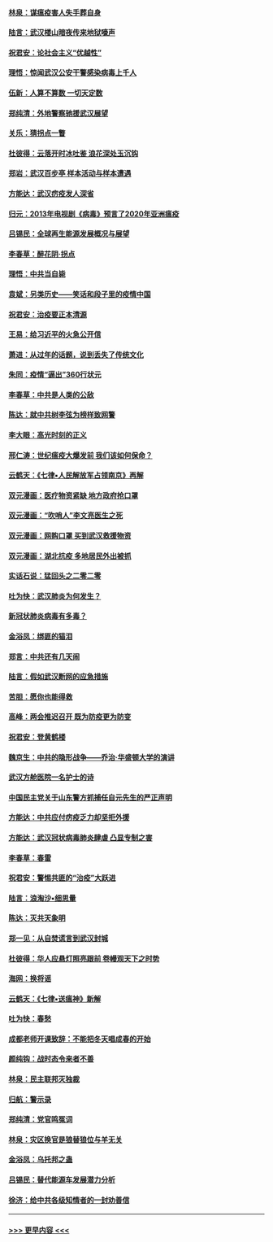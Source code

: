 #### [林泉：谋瘟疫害人失手葬自身](../pages/nsc993/n11897892.md?t=02262331) 
#### [陆言：武汉楼山暗夜传来地狱嚎声](../pages/nsc993/n11897033.md?t=02262331) 
#### [祝君安：论社会主义“优越性”](../pages/nsc993/n11897005.md?t=02262331) 
#### [理悟：惊闻武汉公安干警感染病毒上千人](../pages/nsc993/n11896947.md?t=02262331) 
#### [伍新：人算不算数 一切天定数](../pages/nsc993/n11893372.md?t=02262331) 
#### [郑纯清：外地警察驰援武汉展望](../pages/nsc993/n11893115.md?t=02262331) 
#### [关乐：猜拐点一瞥](../pages/nsc993/n11893020.md?t=02262331) 
#### [杜彼得：云落开时冰吐鉴 浪花深处玉沉钩](../pages/nsc993/n11892107.md?t=02262331) 
#### [郑岩：武汉百步亭 样本活动与样本遭遇](../pages/nsc993/n11892310.md?t=02262331) 
#### [方能达：武汉疠疫发人深省](../pages/nsc993/n11891376.md?t=02262331) 
#### [归元：2013年电视剧《病毒》预言了2020年亚洲瘟疫](../pages/nsc993/n11891126.md?t=02262331) 
#### [吕锡民：全球再生能源发展概况与展望](../pages/nsc993/n11890613.md?t=02262331) 
#### [李春草：醉花阴·拐点](../pages/nsc993/n11890567.md?t=02262331) 
#### [理悟：中共当自毙](../pages/nsc993/n11890559.md?t=02262331) 
#### [袁斌：另类历史——笑话和段子里的疫情中国](../pages/nsc993/n11889243.md?t=02262331) 
#### [祝君安：治疫要正本清源](../pages/nsc993/n11889085.md?t=02262331) 
#### [王易：给习近平的火急公开信](../pages/nsc993/n11888225.md?t=02262331) 
#### [萧进：从过年的话题，说到丢失了传统文化](../pages/nsc993/n11887732.md?t=02262331) 
#### [朱同：疫情“逼出”360行状元](../pages/nsc993/n11887678.md?t=02262331) 
#### [李春草：中共是人类的公敌](../pages/nsc993/n11887656.md?t=02262331) 
#### [陈达：就中共树李弦为榜样致网警](../pages/nsc993/n11887625.md?t=02262331) 
#### [李大眼：高光时刻的正义](../pages/nsc993/n11887585.md?t=02262331) 
#### [邢仁涛：世纪瘟疫大爆发前 我们该如何保命？](../pages/nsc993/n11887535.md?t=02262331) 
#### [云鹤天：《七律▪人民解放军占领南京》再解](../pages/nsc993/n11887524.md?t=02262331) 
#### [双元漫画：医疗物资紧缺 地方政府抢口罩](../pages/nsc993/n11884744.md?t=02262331) 
#### [双元漫画：“吹哨人”李文亮医生之死](../pages/nsc993/n11884705.md?t=02262331) 
#### [双元漫画：网购口罩 买到武汉救援物资](../pages/nsc993/n11884670.md?t=02262331) 
#### [双元漫画：湖北抗疫 多地居民外出被抓](../pages/nsc993/n11884643.md?t=02262331) 
#### [实话石说：猛回头之二零二零](../pages/nsc993/n11883968.md?t=02262331) 
#### [吐为快：武汉肺炎为何发生？](../pages/nsc993/n11882180.md?t=02262331) 
#### [新冠状肺炎病毒有多毒？](../pages/nsc993/n11881790.md?t=02262331) 
#### [金浴凤：绑匪的猫泪](../pages/nsc993/n11880664.md?t=02262331) 
#### [郑言：中共还有几天闹](../pages/nsc993/n11880645.md?t=02262331) 
#### [陆言：假如武汉断网的应急措施](../pages/nsc993/n11880619.md?t=02262331) 
#### [苦胆：愿你也能得救](../pages/nsc993/n11880601.md?t=02262331) 
#### [高峰：两会推迟召开  既为防疫更为防变](../pages/nsc993/n11879977.md?t=02262331) 
#### [祝君安：登黄鹤楼](../pages/nsc993/n11880583.md?t=02262331) 
#### [魏京生：中共的隐形战争——乔治‧华盛顿大学的演讲](../pages/nsc993/n11879765.md?t=02262331) 
#### [武汉方舱医院一名护士的诗](../pages/nsc993/n11878480.md?t=02262331) 
#### [中国民主党关于山东警方抓捕任自元先生的严正声明](../pages/nsc993/n11877506.md?t=02262331) 
#### [方能达：中共应付疠疫乏力却坚拒外援](../pages/nsc993/n11877497.md?t=02262331) 
#### [方能达：武汉冠状病毒肺炎肆虐 凸显专制之害](../pages/nsc993/n11877475.md?t=02262331) 
#### [李春草：春雷](../pages/nsc993/n11876287.md?t=02262331) 
#### [祝君安：警惕共匪的“治疫”大跃进](../pages/nsc993/n11876084.md?t=02262331) 
#### [陆言：浪淘沙•细思量](../pages/nsc993/n11876071.md?t=02262331) 
#### [陈达：灭共天象明](../pages/nsc993/n11876063.md?t=02262331) 
#### [郑一见：从自焚谎言到武汉封城](../pages/nsc993/n11875621.md?t=02262331) 
#### [杜彼得：华人应悬灯照亮跟前 卷幔观天下之时势](../pages/nsc993/n11874822.md?t=02262331) 
#### [海网：换将谣](../pages/nsc993/n11873712.md?t=02262331) 
#### [云鹤天：《七律▪送瘟神》新解](../pages/nsc993/n11873598.md?t=02262331) 
#### [吐为快：春愁](../pages/nsc993/n11872801.md?t=02262331) 
#### [成都老师开课致辞：不能把冬天唱成春的开始](../pages/nsc993/n11872653.md?t=02262331) 
#### [颜纯钩：战时态令来者不善](../pages/nsc993/n11872011.md?t=02262331) 
#### [林泉：民主联邦灭独裁](../pages/nsc993/n11870998.md?t=02262331) 
#### [归航：警示录](../pages/nsc993/n11870963.md?t=02262331) 
#### [郑纯清：党官鸣冤词](../pages/nsc993/n11870938.md?t=02262331) 
#### [林泉：灾区换官是狼替狼位与羊无关](../pages/nsc993/n11870896.md?t=02262331) 
#### [金浴凤：乌托邦之蛊](../pages/nsc993/n11870879.md?t=02262331) 
#### [吕锡民：替代能源车发展潜力分析](../pages/nsc993/n11870656.md?t=02262331) 
#### [徐济：给中共各级知情者的一封劝善信](../pages/nsc993/n11868561.md?t=02262331) 

----
#### [ >>> 更早内容 <<< ](../indexes/nsc993-earlier.md)
